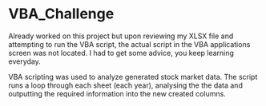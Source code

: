 # VBA_Challenge

Already worked on this project but upon reviewing my XLSX file and attempting to run the VBA script, the actual script in the VBA applications screen was not located. I had to get some advice, you keep learning everyday.

VBA scripting was used to analyze generated stock market data. The script runs a loop through each sheet (each year), analysing the the data and outputting the required information into the new created columns.
